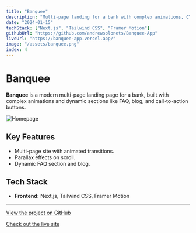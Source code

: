 ```yaml
---
title: "Banquee"
description: "Multi-page landing for a bank with complex animations, CTA, blog, FAQ page, and parallax effects."
date: "2024-01-15"
techStack: ["Next.js", "Tailwind CSS", "Framer Motion"]
githubUrl: "https://github.com/andrewsolonets/Banquee-App"
liveUrl: "https://banquee-app.vercel.app/"
image: "/assets/banquee.png"
index: 4
---
```


# Banquee

**Banquee** is a modern multi-page landing page for a bank, built with complex animations and dynamic sections like FAQ, blog, and call-to-action buttons.

![Homepage](/assets/banquee.png)

## Key Features

- Multi-page site with animated transitions.
- Parallax effects on scroll.
- Dynamic FAQ section and blog.

## Tech Stack

- **Frontend:** Next.js, Tailwind CSS, Framer Motion

---

[View the project on GitHub](https://github.com/andrewsolonets/Banquee-App)

[Check out the live site](https://banquee-app.vercel.app/)
